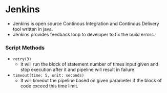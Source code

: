 # Jenkins

-  Jenkins is open source Continous Integration and Continous Delivery tool written in java.
-  Jenkins provides feedback loop to developer to fix the build errors.

### Script Methods
-  `retry(3)`
   -  It will run the block of statement number of times input given and stop execution after it and pipeline will result in failure.
-  `timeout(time: 5, unit: seconds)`
   -  It will timeout the pipeline based on given parameter if the block of code exceed this time limit.
